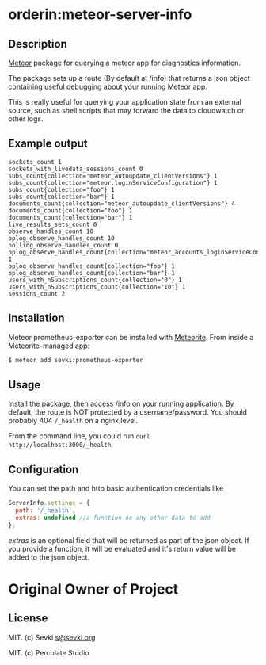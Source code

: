 # orderin:meteor-server-info

## Description

[Meteor](http://meteor.com)  package for querying a meteor app for diagnostics information.

The package sets up a route (By default at /info) that returns a json object containing useful debugging about your running Meteor app.

This is really useful for querying your application state from an external source, such as shell scripts that may forward the data to cloudwatch or other logs.

## Example output

```
sockets_count 1
sockets_with_livedata_sessions_count 0
subs_count{collection="meteor_autoupdate_clientVersions"} 1
subs_count{collection="meteor.loginServiceConfiguration"} 1
subs_count{collection="foo"} 1
subs_count{collection="bar"} 1
documents_count{collection="meteor_autoupdate_clientVersions"} 4
documents_count{collection="foo"} 1
documents_count{collection="bar"} 1
live_results_sets_count 0
observe_handles_count 10
oplog_observe_handles_count 10
polling_observe_handles_count 0
oplog_observe_handles_count{collection="meteor_accounts_loginServiceConfiguration"} 1
oplog_observe_handles_count{collection="foo"} 1
oplog_observe_handles_count{collection="bar"} 1
users_with_nSubscriptions_count{collection="0"} 1
users_with_nSubscriptions_count{collection="10"} 1
sessions_count 2
```

## Installation

Meteor prometheus-exporter can be installed with [Meteorite](https://github.com/oortcloud/meteorite/). From inside a Meteorite-managed app:

``` sh
$ meteor add sevki:prometheus-exporter
```

## Usage

Install the package, then access /info on your running application. By default, the route is NOT protected by a username/password. You should probably 404 `/_health` on a nginx level.

From the command line, you could run `curl http://localhost:3000/_health`.


## Configuration

You can set the path and http basic authentication credentials like

``` js
ServerInfo.settings = {
  path: '/_health',
  extras: undefined //a function or any other data to add
};
```

*extras* is an optional field that will be returned as part of the json object. If you provide a function, it will be evaluated and it's return value will be added to the json object.


# Original Owner of Project
## License
MIT. (c) Sevki <s@sevki.org>

MIT. (c) Percolate Studio
